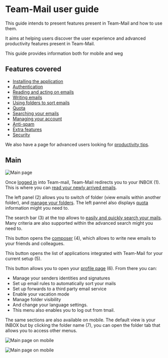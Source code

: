 # Team-Mail user guide

This guide intends to present features present in Team-Mail and how to use them.

It aims at helping users discover the user experience and advanced productivity features present in Team-Mail.

This guide provides information both for mobile and weg

## Features covered

 - [Installing the application](#install)
 - [Authentication](#auth)
 - [Reading and acting on emails](#read.)
 - [Writing emails](#composer)
 - [Using folders to sort emails](#folder)
 - [Quota](#quota)
 - [Searching your emails](#search)
 - [Managing your account](#profile)
 - [Anti-spam](#1)
 - [Extra features](#2)
 - [Security](#security)

We also have a page for advanced users looking for [productivity tips](#tips).

## Main 

![Main page](images/main.png)

Once [logged in](#auth) into Team-mail, Team-Mail redirects you to your INBOX (1). This is where you can [read your newly arrived emails](#read).

The left panel (2) allows you to switch of folder (view emails within another folder), and [manage your folders](#folder). 
The left pannel also displays [quota](#quota) information might you need to.

The search bar (3) at the top allows to [easily and quickly search your mails](#search). Many criteria are also supported within the advanced search might you need to.

This button opens the [composer](#composer) (4), which allows to write new emails to your friends and colleagues.

This button opens the list of applications integrated with Team-Mail for your current setup (5).

This button allows you to open your [profile page](#profile) (6). From there you can:
 - Manage your senders identities and signatures
 - Set up email rules to automatically sort your mails
 - Set up forwards to a third party email service
 - Enable your vacation mode
 - Manage folder visibility
 - And change your language settings.
 - This menu also enables you to log out from tmail.

The same sections are also available on mobile. The default view is your INBOX but by clicking the folder name (7),
you can open the folder tab that allows you to access other menus.

![Main page on mobile](images/main-mobile.jpg)

![Main page on mobile](images/main-mobile-2.jpg)

